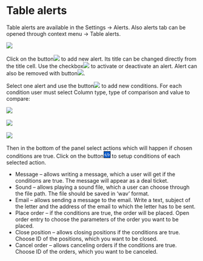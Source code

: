 # Table alerts

Table alerts are available in the Settings -&gt; Alerts. Also alerts tab can be opened through context menu -&gt; Table alerts.

![](../../../.gitbook/assets/posit-alerts.png)


Click on the button![](../../../.gitbook/assets/1+-copy.png)
to add new alert. Its title can be changed directly from the title cell. Use the checkbox![](../../../.gitbook/assets/box.png)
to activate or deactivate an alert. Alert can also be removed with button![](../../../.gitbook/assets/undefined.png).


Select one alert and use the button![](../../../.gitbook/assets/1+.png)
to add new conditions. For each condition user must select Column type, type of comparison and value to compare:

![](../../../.gitbook/assets/f3.png)

![](../../../.gitbook/assets/f.png)

![](../../../.gitbook/assets/f1.png)


Then in the bottom of the panel select actions which will happen if chosen conditions are true. Click on the button![](../../../.gitbook/assets/screenshot_1%20%282%29.png)
to setup conditions of each selected action.

* Message – allows writing a message, which a user will get if the conditions are true. The message will appear as a deal ticket.
* Sound – allows playing a sound file, which a user can choose through the file path. The file should be saved in ‘wav’ format.
* Email – allows sending a message to the email. Write a text, subject of the letter and the address of the email to which the letter has to be sent.  
* Place order – if the conditions are true, the order will be placed. Open order entry to choose the parameters of the order you want to be placed.
* Close position – allows closing positions if the conditions are true. Choose ID of the positions, which you want to be closed.
* Cancel order – allows canceling orders if the conditions are true. Choose ID of the orders, which you want to be canceled.





